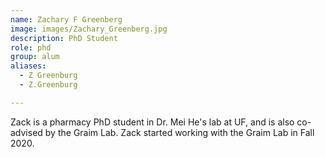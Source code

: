 ```yaml
---
name: Zachary F Greenberg
image: images/Zachary_Greenberg.jpg
description: PhD Student
role: phd
group: alum
aliases:
  - Z Greenburg
  - Z.Greenburg

---
```


Zack is a pharmacy PhD student in Dr. Mei He's lab at UF, and is also co-advised by the Graim Lab. Zack started working with the Graim Lab in Fall 2020.
